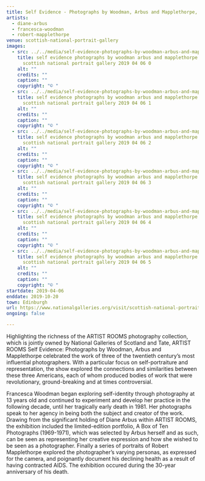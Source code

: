```yaml
---
title: Self Evidence - Photographs by Woodman, Arbus and Mapplethorpe, Edinburgh
artists:
  - diane-arbus
  - francesca-woodman
  - robert-mapplethorpe
venue: scottish-national-portrait-gallery
images:
  - src: ../../media/self-evidence-photographs-by-woodman-arbus-and-mapplethorpe-edinburgh-scottish-national-portrait-gallery-2019-04-06-0.webp
    title: self evidence photographs by woodman arbus and mapplethorpe edinburgh
      scottish national portrait gallery 2019 04 06 0
    alt: ""
    credits: ""
    caption: ""
    copyright: "© "
  - src: ../../media/self-evidence-photographs-by-woodman-arbus-and-mapplethorpe-edinburgh-scottish-national-portrait-gallery-2019-04-06-1.webp
    title: self evidence photographs by woodman arbus and mapplethorpe edinburgh
      scottish national portrait gallery 2019 04 06 1
    alt: ""
    credits: ""
    caption: ""
    copyright: "© "
  - src: ../../media/self-evidence-photographs-by-woodman-arbus-and-mapplethorpe-edinburgh-scottish-national-portrait-gallery-2019-04-06-2.webp
    title: self evidence photographs by woodman arbus and mapplethorpe edinburgh
      scottish national portrait gallery 2019 04 06 2
    alt: ""
    credits: ""
    caption: ""
    copyright: "© "
  - src: ../../media/self-evidence-photographs-by-woodman-arbus-and-mapplethorpe-edinburgh-scottish-national-portrait-gallery-2019-04-06-3.webp
    title: self evidence photographs by woodman arbus and mapplethorpe edinburgh
      scottish national portrait gallery 2019 04 06 3
    alt: ""
    credits: ""
    caption: ""
    copyright: "© "
  - src: ../../media/self-evidence-photographs-by-woodman-arbus-and-mapplethorpe-edinburgh-scottish-national-portrait-gallery-2019-04-06-4.webp
    title: self evidence photographs by woodman arbus and mapplethorpe edinburgh
      scottish national portrait gallery 2019 04 06 4
    alt: ""
    credits: ""
    caption: ""
    copyright: "© "
  - src: ../../media/self-evidence-photographs-by-woodman-arbus-and-mapplethorpe-edinburgh-scottish-national-portrait-gallery-2019-04-06-5.webp
    title: self evidence photographs by woodman arbus and mapplethorpe edinburgh
      scottish national portrait gallery 2019 04 06 5
    alt: ""
    credits: ""
    caption: ""
    copyright: "© "
startdate: 2019-04-06
enddate: 2019-10-20
town: Edinburgh
url: https://www.nationalgalleries.org/visit/scottish-national-portrait-gallery
ongoing: false

---
```


Highlighting the richness of the ARTIST ROOMS photography collection, which is jointly owned by National Galleries of Scotland and Tate, ARTIST ROOMS Self Evidence: Photographs by Woodman, Arbus and Mapplethorpe celebrated the work of three of the twentieth century’s most influential photographers. With a particular focus on self-portraiture and representation, the show explored the connections and similarities between these three Americans, each of whom produced bodies of work that were revolutionary, ground-breaking and at times controversial.

Francesca Woodman began exploring self-identity through photography at 13 years old and continued to experiment and develop her practice in the following decade, until her tragically early death in 1981. Her photographs speak to her agency in being both the subject and creator of the work. Drawing from the significant holding of Diane Arbus within ARTIST ROOMS, the exhibition included the limited-edition portfolio, A Box of Ten Photographs (1969-1971), which was selected by Arbus herself and as such, can be seen as representing her creative expression and how she wished to be seen as a photographer. Finally a series of portraits of Robert Mapplethorpe explored the photographer’s varying personas, as expressed for the camera, and poignantly document his declining health as a result of having contracted AIDS. The exhibition occured during the 30-year anniversary of his death.